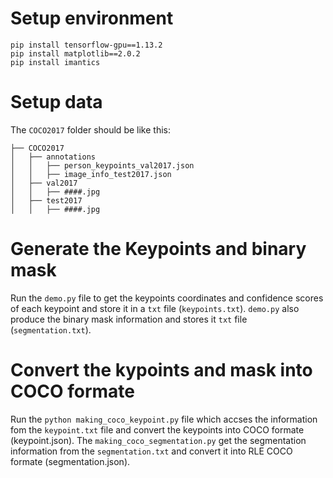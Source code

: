 # Setup environment
```
pip install tensorflow-gpu==1.13.2
pip install matplotlib==2.0.2
pip install imantics

```

# Setup data

The `COCO2017` folder should be like this:
``` 
├── COCO2017
│   ├── annotations  
│   │   ├── person_keypoints_val2017.json 
│   │   ├── image_info_test2017.json 
│   ├── val2017  
│   │   ├── ####.jpg  
│   ├── test2017  
│   │   ├── ####.jpg  

```

# Generate the Keypoints and binary mask

Run the `demo.py` file to get the keypoints coordinates and confidence scores of each keypoint and store it in a `txt` file (`keypoints.txt`). `demo.py` also produce the binary mask information and stores it `txt` file (`segmentation.txt`).   

# Convert the kypoints and mask into COCO formate

Run the `python making_coco_keypoint.py` file which accses the information fom the `keypoint.txt` file and convert the keypoints into COCO formate (keypoint.json). The `making_coco_segmentation.py` get the segmentation information from the `segmentation.txt` and convert it into RLE COCO formate (segmentation.json). 
